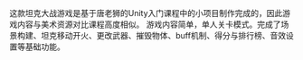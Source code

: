 这款坦克大战游戏是基于唐老狮的Unity入门课程中的小项目制作完成的，因此游戏内容与美术资源对比课程高度相似。
游戏内容简单，单人关卡模式。完成了场景构建、坦克移动开火、更改武器、摧毁物体、buff机制、得分与排行榜、音效设置等基础功能。
